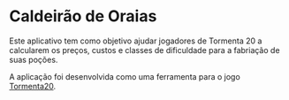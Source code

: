 # Caldeirão de Oraias

Este aplicativo tem como objetivo ajudar jogadores de Tormenta 20 a calcularem os preços, custos e classes de dificuldade para a fabriação de suas poções.

A aplicação foi desenvolvida como uma ferramenta para o jogo [Tormenta20](https://jamboeditora.com.br/categoria/rpg/tormenta20-rpg/).
